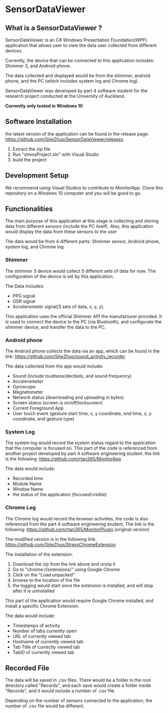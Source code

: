 # SensorDataViewer

## What is a SensorDataViewer ?
SensorDataViewer is an C# Windows Presentation Foundation(WPF) application that allows user
to view the data user collected from different devices.

Currently, the device that can be connected to this application includes: Shimmer 3, and Android phone.

The data collected and displayed would be from the shimmer, android phone, and the PC (which includes system log and Chrome log).

SensorDataViewer was developed by part 4 software student for the research project conducted at the University of Auckland.

**Currently only tested in Windows 10**

## Software Installation
the latest version of the application can be found in the release page. 
https://github.com/SijieZhuo/SensorDataViewer/releases
1. Extract the zip file
2. Run "stressProject.sln" with Visual Studio
3. build the project


## Development Setup
We recommend using Visual Studios to contribute to MonitorApp.
Clone this repository on a Windows 10 computer and you will be good to go.

## Functionalities
The main purpose of this application at this stage is collecting and storing data from different sensors (include the PC itself).
Also, this application would display the data from these sensors to the user

The data would be from 4 different parts: Shimmer sensor, Android phone, system log, and Chrome log.

### Shimmer
The shimmer 3 device would collect 5 different sets of data for now. The configuration of the device is set by this application.

The Data includes:

- PPG signal
- GSR signal
- Accelerometer signal(3 sets of data, x, y, z).

This application uses the official Shimmer API the manufacturer provided. It is used to connect the device to the PC (via Bluetooth),
and configurate the shimmer device, and transfer the data to the PC.

### Android phone
The Android phone collects the data via an app, which can be found in the link:
https://github.com/SijieZhuo/sound_activity_recorder

The data collected from the app would include:

- Sound (include loudness/decibels, and sound frequency)
- Accelerometer
- Gyroscope
- Megnetometer
- Network status (downloading and uploading in bytes)
- Screen status (screen is on/off/lockscreen)
- Current Foreground App
- User touch event (gesture start time, x, y coordinate, end time, x, y coordinate, and gesture type)

### System Log
The system log would record the system status regard to the application that the computer is focused on.
This part of the code is referenced from another project developed by part 4 software engineering student.
the link is the following: https://github.com/rtan265/MonitorApp

The data would include: 

- Recorded time
- Module Name
- Window Name
- the status of the application (focused/visible)

### Chrome Log
The Chrome log would record the browser activities, the code is also referenced from the part 4 software engineering student, 
The link is the following: https://github.com/rtan265/MonitorPlugin (original version)

The modified version is in the following link: https://github.com/SijieZhuo/StressChromeExtension

The installation of the extension: 

1. Download the zip from the link above and unzip it
2. Go to "chrome://extensions/" using Google Chrome
3. Click on the "Load unpacked"
4. browse to the location of the file
5. the logging would start once the extension is installed, and will stop after it is uninstalled

This part of the application would require Google Chrome installed, and install a specific Chrome Extension.

The data would include:

- Timestamps of activity
- Number of tabs currently open
- URL of currently viewed tab
- Hostname of currently viewed tab
- Tab Title of currectly viewed tab
- TabID of currently viewed tab

## Recorded File
The data will be saved in .csv files. There would be a folder in the root directory called "Records", 
and each save would create a folder inside "Records", and it would include a number of .csv file.

Depending on the number of sensors connected to the application, the number of .csv file 
would be different. 
